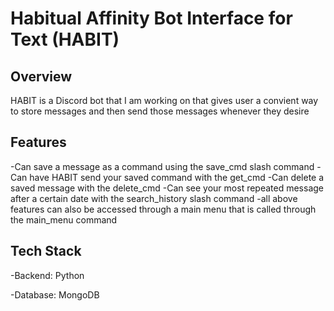 # Habitual Affinity Bot Interface for Text (HABIT)

## Overview
HABIT is a Discord bot that I am working on that gives user a convient way to store messages and then send those messages whenever they desire

## Features
-Can save a message as a command using the save_cmd slash command 
-Can have HABIT send your saved command with the get_cmd
-Can delete a saved message with the delete_cmd 
-Can see your most repeated message after a certain date with the search_history slash command
-all above features can also be accessed through a main menu that is called through the main_menu command

## Tech Stack 
-Backend: Python 

-Database: MongoDB
